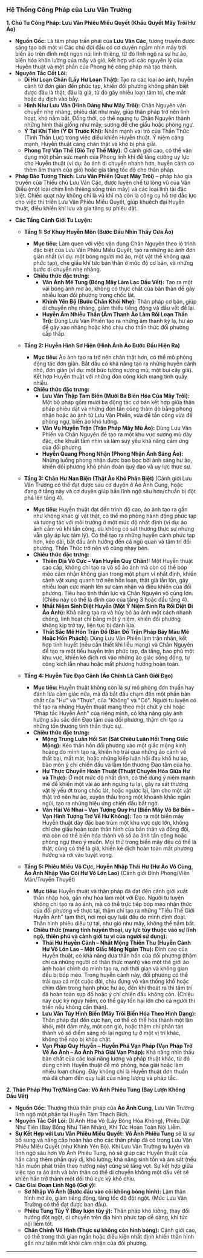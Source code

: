 ### Hệ Thống Công Pháp của Lưu Vân Trường

**1. Chủ Tu Công Pháp: Lưu Vân Phiêu Miểu Quyết (Khẩu Quyết Mây Trôi Hư Ảo)**

* **Nguồn Gốc:** Là tâm pháp trấn phái của **Lưu Vân Các**, tương truyền được sáng tạo bởi một vị Các chủ đời đầu có cơ duyên ngắm nhìn mây trời biến ảo trên đỉnh một ngọn núi linh thiêng, từ đó lĩnh ngộ ra sự hư ảo, biến hóa khôn lường của mây và gió, kết hợp với các nguyên lý của Huyễn thuật và một phần của Phong hệ công pháp mà tạo thành.
* **Nguyên Tắc Cốt Lõi:**
    * **Dĩ Hư Loạn Chân (Lấy Hư Loạn Thật):** Tạo ra các loại ảo ảnh, huyễn cảnh từ đơn giản đến phức tạp, khiến đối phương không phân biệt được đâu là thật, đâu là giả, từ đó gây nhiễu loạn tâm trí, che mắt hoặc dụ địch vào bẫy.
    * **Hình Như Lưu Vân (Hình Dáng Như Mây Trôi):** Chân Nguyên vận chuyển nhẹ nhàng, phiêu dật như mây, giúp thân pháp trở nên linh hoạt, khó nắm bắt. Đồng thời, có thể ngưng tụ Chân Nguyên thành những hình thái giống như mây, sương để che giấu hoặc phòng ngự.
    * **Ý Tại Khí Tiên (Ý Đi Trước Khí):** Nhấn mạnh vai trò của Thần Thức (Tinh Thần Lực) trong việc điều khiển Huyễn thuật. Ý niệm càng mạnh, Huyễn thuật càng chân thật và khó bị phá giải.
    * **Phong Trợ Vân Thế (Gió Trợ Thế Mây):** Ở cảnh giới cao, có thể vận dụng một phần sức mạnh của Phong linh khí để tăng cường uy lực cho Huyễn thuật (ví dụ: ảo ảnh di chuyển nhanh hơn, huyễn cảnh có thêm âm thanh của gió) hoặc gia tăng tốc độ cho thân pháp.
* **Pháp Bảo Tương Thích:** **Lưu Vân Phiến (Quạt Mây Trôi)** – pháp bảo gia truyền của Thiếu chủ Lưu Vân Các, được luyện chế từ lông vũ của Vân Điểu (một loài chim linh thiêng sống trên mây) và các loại linh tài đặc biệt. Chiếc quạt này không chỉ là vũ khí mà còn là công cụ hỗ trợ đắc lực cho việc thi triển Lưu Vân Phiêu Miểu Quyết, giúp khuếch đại Huyễn thuật, điều khiển khí lưu và gia tăng sự phiêu dật.

    
-   **Các Tầng Cảnh Giới Tu Luyện:**
    
    -   **Tầng 1: Sơ Khuy Huyễn Môn (Bước Đầu Nhìn Thấy Cửa Ảo)**
        
        -   **Mục tiêu:** Làm quen với việc vận dụng Chân Nguyên theo lộ trình đặc biệt của Lưu Vân Phiêu Miểu Quyết, tạo ra những ảo ảnh đơn giản nhất (ví dụ: một bóng người mờ ảo, một vật thể không quá phức tạp), che giấu khí tức bản thân ở mức độ cơ bản, và những bước di chuyển nhẹ nhàng.
        -   **Chiêu thức đặc trưng:**
            -   **Vân Ảnh Mê Tung (Bóng Mây Làm Lạc Dấu Vết):** Tạo ra một vài bóng ảnh mờ ảo, không có thực chất của bản thân để gây nhiễu loạn đối phương trong chốc lát.
            -   **Khinh Yên Bộ (Bước Chân Khói Nhẹ):** Thân pháp cơ bản, giúp di chuyển nhẹ nhàng, giảm thiểu tiếng động và dấu vết để lại.
            -   **Huyễn Âm Nhiễu Thần (Âm Thanh Ảo Làm Rối Loạn Thần Trí):** Dùng Lưu Vân Phiến tạo ra những âm thanh kỳ lạ, hư ảo để gây xao nhãng hoặc khó chịu cho thần thức đối phương cấp thấp.
    -   **Tầng 2: Huyễn Hình Sơ Hiện (Hình Ảnh Ảo Bước Đầu Hiện Ra)**
        
        -   **Mục tiêu:** Ảo ảnh tạo ra trở nên chân thật hơn, có thể mô phỏng động tác đơn giản. Bắt đầu có khả năng tạo ra những huyễn cảnh nhỏ, đơn giản (ví dụ: một bức tường sương mù, một bụi cây giả). Kết hợp Huyễn thuật với những đòn công kích mang tính quấy nhiễu.
        -   **Chiêu thức đặc trưng:**
            -   **Lưu Vân Thập Tam Biến (Mười Ba Biến Hóa Của Mây Trôi):** Một bộ pháp gồm mười ba động tác cơ bản kết hợp giữa thân pháp phiêu dật và những đòn tấn công thăm dò bằng phong nhận hoặc ảo ảnh từ Lưu Vân Phiến, vừa để tấn công vừa để phòng ngự, biến ảo khó lường.
            -   **Vân Vụ Huyễn Trận (Trận Pháp Mây Mù Ảo):** Dùng Lưu Vân Phiến và Chân Nguyên để tạo ra một khu vực sương mù dày đặc, che khuất tầm nhìn và làm suy yếu khả năng cảm ứng của đối phương.
            -   **Huyễn Quang Phong Nhận (Phong Nhận Ánh Sáng Ảo):** Những luồng phong nhận được bao bọc bởi ánh sáng hư ảo, khiến đối phương khó phán đoán quỹ đạo và uy lực thực sự.
    -   **Tầng 3: Chân Hư Nan Biện (Thật Ảo Khó Phân Biệt)** (Cảnh giới Lưu Vân Trường có thể đạt được sau cơ duyên ở Ảo Ảnh Cung, hoặc đang ở tầng này và cơ duyên giúp hắn lĩnh ngộ sâu hơn/chuẩn bị đột phá lên tầng 4).
        
        -   **Mục tiêu:** Huyễn thuật đạt đến trình độ cao, ảo ảnh tạo ra gần như không khác gì vật thật, có thể mô phỏng hành động phức tạp và tương tác với môi trường ở một mức độ nhất định (ví dụ: ảo ảnh cầm vũ khí tấn công, dù không có sát thương thực sự nhưng vẫn gây áp lực tâm lý). Có thể tạo ra những huyễn cảnh phức tạp hơn, kéo dài, bắt đầu ảnh hưởng đến cả ngũ quan và tâm trí đối phương. Thần Thức trở nên vô cùng nhạy bén.
        -   **Chiêu thức đặc trưng:**
            -   **Thiên Địa Vô Cực – Vạn Huyễn Quy Chân!:** Một Huyễn thuật cao cấp, không chỉ tạo ra vô số ảo ảnh mà còn có thể bóp méo cảm nhận không gian trong một phạm vi nhất định, khiến cảnh vật xung quanh trở nên hỗn loạn, thật giả lẫn lộn, gây nhiễu loạn cực mạnh lên sự cảm nhận và điều khiển của đối phương. Tiêu hao tinh thần lực và Chân Nguyên vô cùng lớn. (Chiêu này có thể là đỉnh cao của tầng 3 hoặc đầu tầng 4).
            -   **Nhất Niệm Sinh Diệt Huyễn (Một Ý Niệm Sinh Ra Rồi Diệt Đi Ảo Ảnh):** Khả năng tạo ra và hủy bỏ ảo ảnh một cách nhanh chóng, linh hoạt chỉ bằng một ý niệm, khiến đối phương không kịp trở tay, liên tục bị đánh lừa.
            -   **Thất Sắc Mê Hồn Trận Đồ (Bản Đồ Trận Pháp Bảy Màu Mê Hoặc Hồn Phách):** Dùng Lưu Vân Phiến làm trận nhãn, kết hợp tinh huyết (nếu cần thiết khi liều mạng) và Chân Nguyên để tạo ra một tiểu huyễn trận phức tạp, đa tầng, bao phủ một khu vực, khiến kẻ địch rơi vào những ảo giác sống động, tự công kích lẫn nhau hoặc mất phương hướng hoàn toàn.
    -   **Tầng 4: Huyễn Tức Đạo Cảnh (Ảo Chính Là Cảnh Giới Đạo)**
        
        -   **Mục tiêu:** Huyễn thuật không còn là sự mô phỏng đơn thuần hay đánh lừa cảm giác nữa, mà đã bắt đầu chạm đến một phần bản chất của "Hư" và "Thực", của "Không" và "Có". Người tu luyện có thể tạo ra những Huyễn thuật mang theo một chút ý chí hoặc "Pháp tắc Huyễn Ảnh" của riêng mình, có khả năng gây ảnh hưởng sâu sắc đến Đạo tâm của đối phương, thậm chí tạo ra những tổn thương tinh thần thực sự.
        -   **Chiêu thức đặc trưng:**
            -   **Mộng Trung Luân Hồi Sát (Sát Chiêu Luân Hồi Trong Giấc Mộng):** Kéo thần hồn đối phương vào một giấc mộng kinh hoàng do mình tạo ra, khiến họ trải qua những ảo cảnh về thất bại, mất mát, hoặc những kiếp luân hồi đau khổ hư ảo, bào mòn ý chí chiến đấu và làm tổn thương Đạo tâm của họ.
            -   **Hư Thực Chuyển Hoán Thuật (Thuật Chuyển Hóa Giữa Hư và Thực):** Ở một mức độ nhất định, có thể dùng ý niệm mạnh mẽ để khiến một vài ảo ảnh ngưng tụ lại, gây ra sát thương vật lý yếu ớt trong chốc lát, hoặc ngược lại, làm cho một vật thật trở nên hư ảo, xuyên thấu trong một khoảnh khắc ngắn ngủi, tạo ra những hiệu ứng chiến đấu bất ngờ.
            -   **Vân Hải Vô Nhai – Vạn Tượng Quy Hư (Biển Mây Vô Bờ Bến – Vạn Hình Tượng Trở Về Hư Không):** Tạo ra một biển mây Huyễn thuật dày đặc bao trùm một khu vực cực lớn, không chỉ che giấu hoàn toàn thân hình của bản thân và đồng đội, mà còn có thể biến hóa thành vô số ảo ảnh tấn công hoặc phòng ngự theo ý muốn. Mọi thứ trong biển mây đều có thể là thật, cũng có thể là giả, khiến kẻ địch hoàn toàn mất phương hướng và rơi vào tuyệt vọng.
    -   **Tầng 5: Phiêu Miểu Vô Cực, Huyễn Nhập Thái Hư (Hư Ảo Vô Cùng, Ảo Ảnh Nhập Vào Cõi Hư Vô Lớn Lao)** (Cảnh giới Đỉnh Phong/Viên Mãn/Truyền Thuyết)
        
        -   **Mục tiêu:** Huyễn thuật và thân pháp đã đạt đến cảnh giới xuất thần nhập hóa, gần như hòa làm một với Đạo. Người tu luyện không chỉ tạo ra ảo ảnh, mà có thể trực tiếp bóp méo nhận thức của đối phương về thực tại, thậm chí tạo ra những "Tiểu Thế Giới Huyễn Ảnh" tạm thời, nơi mọi quy luật đều do mình định đoạt. Thân hình phiêu diêu tự tại, như gió như mây, không thể nắm bắt.
        -   **Chiêu thức (mang tính huyền thoại, uy lực tùy thuộc vào sự lĩnh ngộ, thiên phú và cảnh giới tu vi của người sử dụng):**
            -   **Thái Hư Huyễn Cảnh – Nhất Mộng Thiên Thu (Huyễn Cảnh Hư Vô Lớn Lao – Một Giấc Mộng Ngàn Thu):** Đỉnh cao của Huyễn thuật, có khả năng đưa thần hồn của đối phương (thậm chí cả những người có thần thức mạnh) vào một thế giới ảo ảnh hoàn chỉnh do mình tạo ra, nơi thời gian và không gian đều bị bóp méo. Trong huyễn cảnh này, đối phương có thể trải qua cả một cuộc đời, chịu đựng vô vàn thống khổ hoặc chìm đắm trong hạnh phúc hư ảo, đến khi thoát ra thì tâm trí đã hoàn toàn sụp đổ hoặc ý chí chiến đấu không còn. (Chiêu này cực kỳ nguy hiểm, có thể gây tổn hại lớn cho cả người thi triển nếu không cẩn thận).
            -   **Lưu Vân Tùy Hình Biến (Mây Trôi Biến Hóa Theo Hình Dạng):** Thân pháp đạt đến cực hạn, cơ thể có thể hóa thành một làn khói, một đám mây, một cơn gió, hoặc thậm chí phân tán thành vô số điểm sáng rồi lại ngưng tụ ở một vị trí khác, không thể nào bị khóa chặt.
            -   **Vạn Pháp Quy Huyễn – Huyễn Phá Vạn Pháp (Vạn Pháp Trở Về Ảo Ảnh – Ảo Ảnh Phá Giải Vạn Pháp):** Khả năng nhìn thấu bản chất của các loại năng lượng và pháp thuật khác, từ đó dùng chính Huyễn thuật để mô phỏng, hóa giải hoặc làm nhiễu loạn chúng. Đây không chỉ là Huyễn thuật đơn thuần mà đã chạm đến quy luật của năng lượng và pháp tắc.

**2. Thân Pháp Phụ Trợ/Nâng Cao: Vô Ảnh Phiêu Tung (Bay Lượn Không Dấu Vết)**

-   **Nguồn Gốc:** Thượng thừa thân pháp của **Ảo Ảnh Cung**, Lưu Vân Trường lĩnh ngộ một phần tại Huyễn Tâm Thạch Bích.
-   **Nguyên Tắc Cốt Lõi:** Dĩ Ảnh Hóa Vô (Lấy Bóng Hóa Không), Phiêu Dật Như Tiên (Bay Bổng Như Tiên Nhân), Khí Tức Hoàn Toàn Nội Liễm.
-   **Sự Kết Hợp với Lưu Vân Phiêu Miểu Quyết:** **Vô Ảnh Phiêu Tung** sẽ là sự bổ sung và nâng cấp hoàn hảo cho các thân pháp đã có trong Lưu Vân Phiêu Miểu Quyết (như Khinh Yên Bộ). Khi Lưu Vân Trường tu luyện và lĩnh ngộ sâu hơn Vô Ảnh Phiêu Tung, nó sẽ giúp các Huyễn thuật của hắn càng thêm phần quỷ dị, khó lường, khả năng sinh tồn và ám sát (nếu hắn muốn phát triển theo hướng này) cũng sẽ tăng vọt. Sự kết hợp giữa việc tạo ra ảo ảnh và bản thân có thể di chuyển không một dấu vết sẽ khiến hắn trở thành một đối thủ cực kỳ khó chịu.
-   **Các Giai Đoạn Lĩnh Ngộ (Gợi ý):**
    -   **Sơ Nhập Vô Ảnh (Bước đầu vào cõi không bóng hình):** Làm thân hình mờ ảo, giảm tiếng động, tăng tốc độ đột ngột. (Mức Lưu Vân Trường có thể đạt được ban đầu).
    -   **Phiêu Tung Tùy Ý (Bay lượn tùy ý):** Thân pháp khó lường, thay đổi hướng đột ngột, di chuyển trên địa hình phức tạp dễ dàng, khí tức nội liễm tốt.
    -   **Chân Chính Vô Hình (Thực sự không còn hình bóng):** Cảnh giới cao, có thể trong thời gian ngắn hoặc điều kiện nhất định khiến thân hình gần như biến mất khỏi cảm nhận của đối phương.

----------


